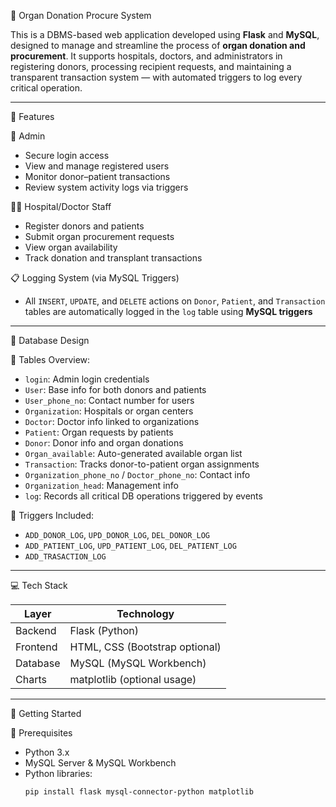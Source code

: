 🏥 Organ Donation Procure System

This is a DBMS-based web application developed using **Flask** and **MySQL**, designed to manage and streamline the process of **organ donation and procurement**. It supports hospitals, doctors, and administrators in registering donors, processing recipient requests, and maintaining a transparent transaction system — with automated triggers to log every critical operation.

---

📌 Features

👤 Admin
- Secure login access
- View and manage registered users
- Monitor donor–patient transactions
- Review system activity logs via triggers

🧑‍⚕️ Hospital/Doctor Staff
- Register donors and patients
- Submit organ procurement requests
- View organ availability
- Track donation and transplant transactions

📋 Logging System (via MySQL Triggers)
- All `INSERT`, `UPDATE`, and `DELETE` actions on `Donor`, `Patient`, and `Transaction` tables are automatically logged in the `log` table using **MySQL triggers**

---

🧱 Database Design

🔐 Tables Overview:
- `login`: Admin login credentials  
- `User`: Base info for both donors and patients  
- `User_phone_no`: Contact number for users  
- `Organization`: Hospitals or organ centers  
- `Doctor`: Doctor info linked to organizations  
- `Patient`: Organ requests by patients  
- `Donor`: Donor info and organ donations  
- `Organ_available`: Auto-generated available organ list  
- `Transaction`: Tracks donor-to-patient organ assignments  
- `Organization_phone_no` / `Doctor_phone_no`: Contact info  
- `Organization_head`: Management info  
- `log`: Records all critical DB operations triggered by events

 🔁 Triggers Included:
- `ADD_DONOR_LOG`, `UPD_DONOR_LOG`, `DEL_DONOR_LOG`  
- `ADD_PATIENT_LOG`, `UPD_PATIENT_LOG`, `DEL_PATIENT_LOG`  
- `ADD_TRASACTION_LOG`

---

💻 Tech Stack

| Layer     | Technology                |
|-----------|---------------------------|
| Backend   | Flask (Python)            |
| Frontend  | HTML, CSS (Bootstrap optional) |
| Database  | MySQL (MySQL Workbench)   |
| Charts    | matplotlib (optional usage) |

---

🚀 Getting Started

🔧 Prerequisites
- Python 3.x
- MySQL Server & MySQL Workbench
- Python libraries:
  ```bash
  pip install flask mysql-connector-python matplotlib
